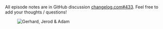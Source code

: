 All episode notes are in GitHub discussion [changelog.com#433](https://github.com/thechangelog/changelog.com/discussions/433). Feel free to add your thoughts / questions!

<figure class="richtext-figure richtext-figure--full">
  <img src="https://cdn.changelog.com/shipit/shipit-80--kaizen8.jpg" alt="Gerhard, Jerod & Adam" loading="lazy">
</figure>